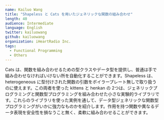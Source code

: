 ```yaml
---
name: Kailuo Wang
title: "Shapeless と Cats を用いたジェネリックな関数の組み合わせ"
length: 40
audience: Intermediate
language: English
twitter: kailuowang
github: kailuowang
organization: iHeartRadio Inc.
tags:
  - Functional Programming
  - Others
---
```

Cats は、関数を組み合わせるための型クラスやデータ型を提供し、普通は手で組み合わせなければいけない所を自動化することができます。Shapeless は、heterogeneous に型付けされた関数の引数をボイラープレート無しで取り扱うのに使えます。この両者を使った kittens と henkan の 2つは、ジェネリックプログラミングと関数型プログラミングを組み合わせた小さな実験的ライブラリです。これらのライブラリを使った実例を通して、データ型ジェネリックな関数型プログラミングがいかに強力なものかを紹介します。作用を持つ関数や異なるデータ表現を安全性を損なうこと無く、柔軟に組み合わせることができます。
